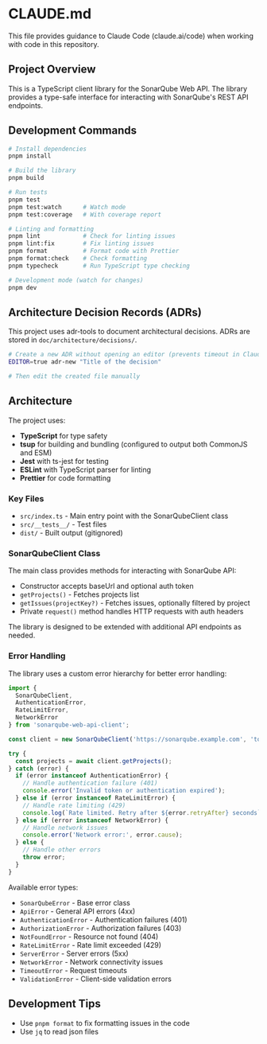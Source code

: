 # CLAUDE.md

This file provides guidance to Claude Code (claude.ai/code) when working with code in this repository.

## Project Overview

This is a TypeScript client library for the SonarQube Web API. The library provides a type-safe interface for interacting with SonarQube's REST API endpoints.

## Development Commands

```bash
# Install dependencies
pnpm install

# Build the library
pnpm build

# Run tests
pnpm test
pnpm test:watch      # Watch mode
pnpm test:coverage   # With coverage report

# Linting and formatting
pnpm lint            # Check for linting issues
pnpm lint:fix        # Fix linting issues
pnpm format          # Format code with Prettier
pnpm format:check    # Check formatting
pnpm typecheck       # Run TypeScript type checking

# Development mode (watch for changes)
pnpm dev
```

## Architecture Decision Records (ADRs)

This project uses adr-tools to document architectural decisions. ADRs are stored in `doc/architecture/decisions/`.

```bash
# Create a new ADR without opening an editor (prevents timeout in Claude Code)
EDITOR=true adr-new "Title of the decision"

# Then edit the created file manually
```

## Architecture

The project uses:
- **TypeScript** for type safety
- **tsup** for building and bundling (configured to output both CommonJS and ESM)
- **Jest** with ts-jest for testing
- **ESLint** with TypeScript parser for linting
- **Prettier** for code formatting

### Key Files
- `src/index.ts` - Main entry point with the SonarQubeClient class
- `src/__tests__/` - Test files
- `dist/` - Built output (gitignored)

### SonarQubeClient Class
The main class provides methods for interacting with SonarQube API:
- Constructor accepts baseUrl and optional auth token
- `getProjects()` - Fetches projects list
- `getIssues(projectKey?)` - Fetches issues, optionally filtered by project
- Private `request()` method handles HTTP requests with auth headers

The library is designed to be extended with additional API endpoints as needed.

### Error Handling

The library uses a custom error hierarchy for better error handling:

```typescript
import { 
  SonarQubeClient, 
  AuthenticationError, 
  RateLimitError,
  NetworkError 
} from 'sonarqube-web-api-client';

const client = new SonarQubeClient('https://sonarqube.example.com', 'token');

try {
  const projects = await client.getProjects();
} catch (error) {
  if (error instanceof AuthenticationError) {
    // Handle authentication failure (401)
    console.error('Invalid token or authentication expired');
  } else if (error instanceof RateLimitError) {
    // Handle rate limiting (429)
    console.log(`Rate limited. Retry after ${error.retryAfter} seconds`);
  } else if (error instanceof NetworkError) {
    // Handle network issues
    console.error('Network error:', error.cause);
  } else {
    // Handle other errors
    throw error;
  }
}
```

Available error types:
- `SonarQubeError` - Base error class
- `ApiError` - General API errors (4xx)
- `AuthenticationError` - Authentication failures (401)
- `AuthorizationError` - Authorization failures (403)
- `NotFoundError` - Resource not found (404)
- `RateLimitError` - Rate limit exceeded (429)
- `ServerError` - Server errors (5xx)
- `NetworkError` - Network connectivity issues
- `TimeoutError` - Request timeouts
- `ValidationError` - Client-side validation errors

## Development Tips

- Use `pnpm format` to fix formatting issues in the code
- Use `jq` to read json files